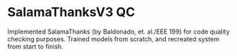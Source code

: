 # SalamaThanksV3 QC

Implemented SalamaThanks (by Baldonado, et. al./EEE 199) for code quality checking purposes. Trained models from scratch, and recreated system from start to finish.
